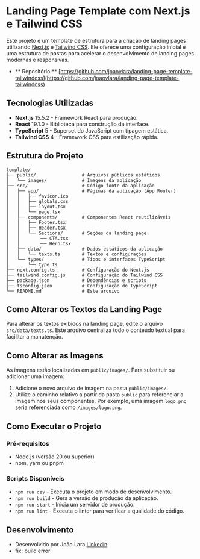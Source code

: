 # Landing Page Template com Next.js e Tailwind CSS

Este projeto é um template de estrutura para a criação de landing pages utilizando [Next.js](https://nextjs.org/) e [Tailwind CSS](https://tailwindcss.com/). Ele oferece uma configuração inicial e uma estrutura de pastas para acelerar o desenvolvimento de landing pages modernas e responsivas.

- ** Repositório:** [https://github.com/joaovlara/landing-page-template-tailwindcss](https://github.com/joaovlara/landing-page-template-tailwindcss)

## Tecnologias Utilizadas

- **Next.js** 15.5.2 - Framework React para produção.
- **React** 19.1.0 - Biblioteca para construção da interface.
- **TypeScript** 5 - Superset do JavaScript com tipagem estática.
- **Tailwind CSS** 4 - Framework CSS para estilização rápida.

## Estrutura do Projeto 


```
template/
├── public/                 # Arquivos públicos estáticos
│   └── images/             # Imagens da aplicação
├── src/                    # Código fonte da aplicação
│   ├── app/                # Páginas da aplicação (App Router)
│   │   ├── favicon.ico
│   │   ├── globals.css
│   │   ├── layout.tsx
│   │   └── page.tsx
│   ├── components/         # Componentes React reutilizáveis
│   │   ├── Footer.tsx
│   │   ├── Header.tsx
│   │   └── Sections/       # Seções da landing page
│   │       ├── CTA.tsx
│   │       └── Hero.tsx
│   ├── data/               # Dados estáticos da aplicação
│   │   └── texts.ts        # Textos e configurações
│   └── types/              # Tipos e interfaces TypeScript
│       └── type.ts
├── next.config.ts          # Configuração do Next.js
├── tailwind.config.js      # Configuração do Tailwind CSS
├── package.json            # Dependências e scripts
├── tsconfig.json           # Configuração do TypeScript
└── README.md               # Este arquivo
```

## Como Alterar os Textos da Landing Page

Para alterar os textos exibidos na landing page, edite o arquivo `src/data/texts.ts`. Este arquivo centraliza todo o conteúdo textual para facilitar a manutenção.

## Como Alterar as Imagens

As imagens estão localizadas em `public/images/`. Para substituir ou adicionar uma imagem:

1. Adicione o novo arquivo de imagem na pasta `public/images/`.
2. Utilize o caminho relativo a partir da pasta `public` para referenciar a imagem nos seus componentes. Por exemplo, uma imagem `logo.png` seria referenciada como `/images/logo.png`.

## Como Executar o Projeto

### Pré-requisitos
- Node.js (versão 20 ou superior)
- npm, yarn ou pnpm

### Scripts Disponíveis

- `npm run dev` - Executa o projeto em modo de desenvolvimento.
- `npm run build` - Gera a versão de produção da aplicação.
- `npm run start` - Inicia um servidor de produção.
- `npm run lint` - Executa o linter para verificar a qualidade do código.

## Desenvolvimento

- Desenvolvido por João Lara [Linkedin](https://www.linkedin.com/in/joaovitorlara/)
- fix: build error
